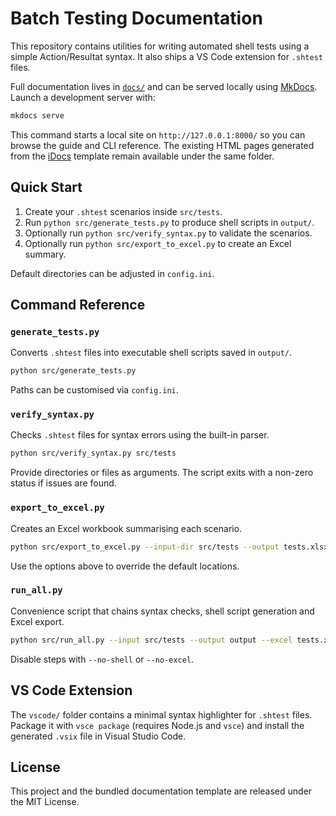 # Batch Testing Documentation

This repository contains utilities for writing automated shell tests using a simple Action/Resultat syntax. It also ships a VS Code extension for `.shtest` files.

Full documentation lives in [`docs/`](docs/index.md) and can be served locally using [MkDocs](https://www.mkdocs.org/).
Launch a development server with:

```bash
mkdocs serve
```

This command starts a local site on `http://127.0.0.1:8000/` so you can browse the guide and CLI reference.
The existing HTML pages generated from the [iDocs](https://github.com/harnishdesign/iDocs) template remain available under the same folder.

## Quick Start
1. Create your `.shtest` scenarios inside `src/tests`.
2. Run `python src/generate_tests.py` to produce shell scripts in `output/`.
3. Optionally run `python src/verify_syntax.py` to validate the scenarios.
4. Optionally run `python src/export_to_excel.py` to create an Excel summary.

Default directories can be adjusted in `config.ini`.

## Command Reference

### `generate_tests.py`
Converts `.shtest` files into executable shell scripts saved in `output/`.

```bash
python src/generate_tests.py
```

Paths can be customised via `config.ini`.

### `verify_syntax.py`
Checks `.shtest` files for syntax errors using the built-in parser.

```bash
python src/verify_syntax.py src/tests
```

Provide directories or files as arguments. The script exits with a non-zero
status if issues are found.

### `export_to_excel.py`
Creates an Excel workbook summarising each scenario.

```bash
python src/export_to_excel.py --input-dir src/tests --output tests.xlsx
```

Use the options above to override the default locations.

### `run_all.py`
Convenience script that chains syntax checks, shell script generation and Excel export.

```bash
python src/run_all.py --input src/tests --output output --excel tests.xlsx
```

Disable steps with `--no-shell` or `--no-excel`.

## VS Code Extension
The `vscode/` folder contains a minimal syntax highlighter for `.shtest` files. Package it with `vsce package` (requires Node.js and `vsce`) and install the generated `.vsix` file in Visual Studio Code.

## License
This project and the bundled documentation template are released under the MIT License.

